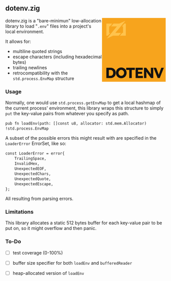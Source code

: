 ## dotenv.zig

<img src="./media/logo.svg" alt="dotenv.zig's logo" align="right" width="200" />

dotenv.zig is a "bare-minimun" low-allocation library to load "`.env`" files
into a project's  local environment.

It allows for:

- multiline quoted strings
- escape characters (including hexadecimal bytes)
- trailing newlines
- retrocompatibility with the `std.process.EnvMap` structure

### Usage

Normally, one would use `std.process.getEnvMap` to get a local hashmap of the
current process' environment, this library wraps this structure to simply `put`
the key-value pairs from whatever you specify as path.

```zig
pub fn loadEnv(path: []const u8, allocator: std.mem.Allocator) !std.process.EnvMap
```

A subset of the possible errors this might result with are specified in the
`LoaderError` ErrorSet, like so:

```zig
const LoaderError = error{
    TrailingSpace,
    InvalidHex,
    UnexpectedEOF,
    UnexpectedChars,
    UnexpectedQuote,
    UnexpectedEscape,
};
```

All resulting from parsing errors.

### Limitations

This library allocates a static 512 bytes buffer for each key-value pair to be
put on, so it might overflow and then panic.

### To-Do

- [ ] test coverage (0-100%)
- [ ] buffer size specifier for both `loadEnv` and `bufferedReader`
- [ ] heap-allocated version of `loadEnv`

